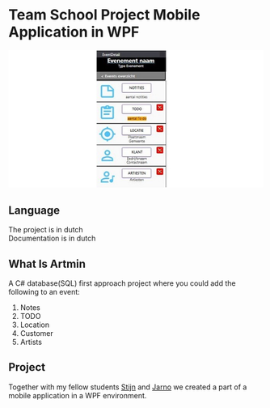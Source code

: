 # Team School Project Mobile Application in WPF
![](https://github.com/Liedev/artmin/blob/main/Artmin.JPG)

## Language

The project is in dutch <br />
Documentation is in dutch

## What Is Artmin

A C# database(SQL) first approach project where you could add the following to an event:
1. Notes
2. TODO
3. Location
4. Customer
5. Artists

## Project

Together with my fellow students <a href="http://www.stijnbeckers.digital/" target="_blank">Stijn</a> and <a href="https://jarnopeeters.be/" target="_blank">Jarno</a> we created a part of a mobile application in a WPF  environment.
